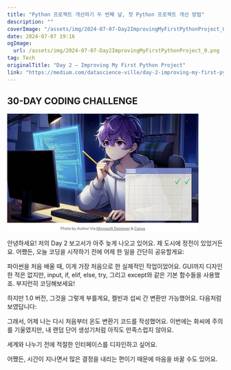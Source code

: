 ```yaml
---
title: "Python 프로젝트 개선하기 두 번째 날, 첫 Python 프로젝트 개선 방법"
description: ""
coverImage: "/assets/img/2024-07-07-Day2ImprovingMyFirstPythonProject_0.png"
date: 2024-07-07 19:16
ogImage: 
  url: /assets/img/2024-07-07-Day2ImprovingMyFirstPythonProject_0.png
tag: Tech
originalTitle: "Day 2 — Improving My First Python Project"
link: "https://medium.com/datascience-ville/day-2-improving-my-first-python-project-e4e3a2efe140"
---
```



## 30-DAY CODING CHALLENGE

![Day 2](/assets/img/2024-07-07-Day2ImprovingMyFirstPythonProject_0.png)

안녕하세요! 저의 Day 2 보고서가 아주 늦게 나오고 있어요. 제 도시에 정전이 있었거든요. 어쨌든, 오늘 코딩을 시작하기 전에 어제 한 일을 간단히 공유할게요:

파이썬을 처음 배울 때, 이게 가장 처음으로 한 실제적인 작업이었어요. GUI까지 디자인한 적은 없지만, input, if, elif, else, try, 그리고 except와 같은 기본 함수들을 사용했죠. 부지런히 코딩해보세요!

<!-- TIL 수평 -->
<ins class="adsbygoogle"
     style="display:block"
     data-ad-client="ca-pub-4877378276818686"
     data-ad-slot="1549334788"
     data-ad-format="auto"
     data-full-width-responsive="true"></ins>
<script>
(adsbygoogle = window.adsbygoogle || []).push({});
</script>

하지만 1.0 버전, 그것을 그렇게 부를게요, 켈빈과 섭씨 간 변환만 가능했어요. 다음처럼 보였답니다:

그래서, 어제 나는 다시 처음부터 온도 변환기 코드를 작성했어요. 이번에는 화씨에 주의를 기울였지만, 내 랜덤 단어 생성기처럼 아직도 만족스럽지 않아요.

세계와 나누기 전에 적절한 인터페이스를 디자인하고 싶어요.

어쨌든, 시간이 지나면서 많은 결정을 내리는 편이기 때문에 마음을 바꿀 수도 있어요.